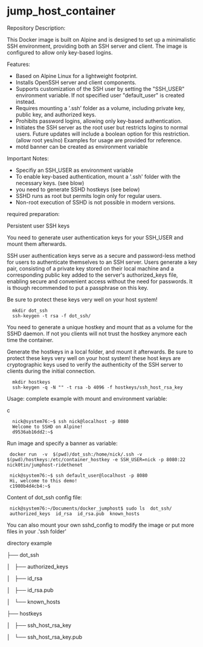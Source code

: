 # jump_host_container
Repository Description:

This Docker image is built on Alpine and is designed to set up a minimalistic SSH environment, providing both an SSH server and client. The image is configured to allow only key-based logins.

Features:

   - Based on Alpine Linux for a lightweight footprint.
   - Installs OpenSSH server and client components.
   - Supports customization of the SSH user by setting the "SSH_USER" environment variable. If not specified user "default_user" is created instead.
   - Requires mounting a '.ssh' folder as a volume, including private key, public key, and authorized keys.
   - Prohibits password logins, allowing only key-based authentication.
   - Initiates the SSH server as the root user but restricts logins to normal users. Future updates will include a boolean option for this restriction. (allow root yes/no)
    Examples for usage are provided for reference.
   - motd banner can be created as environment variable

Important Notes:

   - Specifiy an SSH_USER as environment variable
   - To enable key-based authentication, mount a '.ssh' folder with the necessary keys. (see blow)
   - you need to generate SSHD hostkeys (see below)
   - SSHD runs as root but permits login only for regular users.
   - Non-root execution of SSHD is not possible in modern versions.


required preparation:

Persistent user SSH keys

You need to generate user authentication keys for your SSH_USER and mount them afterwards.

SSH user authentication keys serve as a secure and password-less method for users to authenticate themselves to an SSH server. Users generate a key pair, consisting of a private key stored on their local machine and a corresponding public key added to the server's authorized_keys file, enabling secure and convenient access without the need for passwords. It is though recommended to put a passphrase on this key.

Be sure to protect these keys very well on your host system!

      mkdir dot_ssh
      ssh-keygen -t rsa -f dot_ssh/

You need to generate a unique hostkey and mount that as a volume for the SSHD daemon. If not you clients will not trust the hostkey anymore each time the container.

Generate the hostkeys in a local folder, and mount it afterwards. Be sure to protect these keys very well on your host system!
these host keys are cryptographic keys used to verify the authenticity of the SSH server to clients during the initial connection.

      mkdir hostkeys
      ssh-keygen -q -N "" -t rsa -b 4096 -f hostkeys/ssh_host_rsa_key





Usage:
complete example with mount and environment variable:

 c

      nick@system76:~$ ssh nick@localhost -p 8080
      Welcome to SSHD on Alpine!
      d9536ab16dd2:~$ 

Run image and  specify a banner as variable:

     docker run  -v  $(pwd)/dot_ssh:/home/nick/.ssh -v $(pwd)/hostkeys:/etc/container_hostkey -e SSH_USER=nick -p 8080:22 nick0tin/jumphost-ridethenet

     nick@system76:~$ ssh default_user@localhost -p 8080
     Hi, welcome to this demo!
     c1980b4d4cb4:~$ 

Content of dot_ssh config file:

     nick@system76:~/Documents/docker_jumphost$ sudo ls  dot_ssh/
     authorized_keys  id_rsa  id_rsa.pub  known_hosts

You can also mount your own sshd_config to modify the image or put more files in your .'ssh folder'

directory example

├── dot_ssh

│   ├── authorized_keys

│   ├── id_rsa

│   ├── id_rsa.pub

│   └── known_hosts

├── hostkeys

│   ├── ssh_host_rsa_key

│   └── ssh_host_rsa_key.pub
